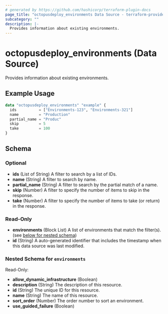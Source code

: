```yaml
---
# generated by https://github.com/hashicorp/terraform-plugin-docs
page_title: "octopusdeploy_environments Data Source - terraform-provider-octopusdeploy"
subcategory: ""
description: |-
  Provides information about existing environments.
---
```


# octopusdeploy_environments (Data Source)

Provides information about existing environments.

## Example Usage

```terraform
data "octopusdeploy_environments" "example" {
  ids          = ["Environments-123", "Environments-321"]
  name         = "Production"
  partial_name = "Produc"
  skip         = 5
  take         = 100
}
```

<!-- schema generated by tfplugindocs -->
## Schema

### Optional

- **ids** (List of String) A filter to search by a list of IDs.
- **name** (String) A filter to search by name.
- **partial_name** (String) A filter to search by the partial match of a name.
- **skip** (Number) A filter to specify the number of items to skip in the response.
- **take** (Number) A filter to specify the number of items to take (or return) in the response.

### Read-Only

- **environments** (Block List) A list of environments that match the filter(s). (see [below for nested schema](#nestedblock--environments))
- **id** (String) A auto-generated identifier that includes the timestamp when this data source was last modified.

<a id="nestedblock--environments"></a>
### Nested Schema for `environments`

Read-Only:

- **allow_dynamic_infrastructure** (Boolean)
- **description** (String) The description of this resource.
- **id** (String) The unique ID for this resource.
- **name** (String) The name of this resource.
- **sort_order** (Number) The order number to sort an environment.
- **use_guided_failure** (Boolean)


